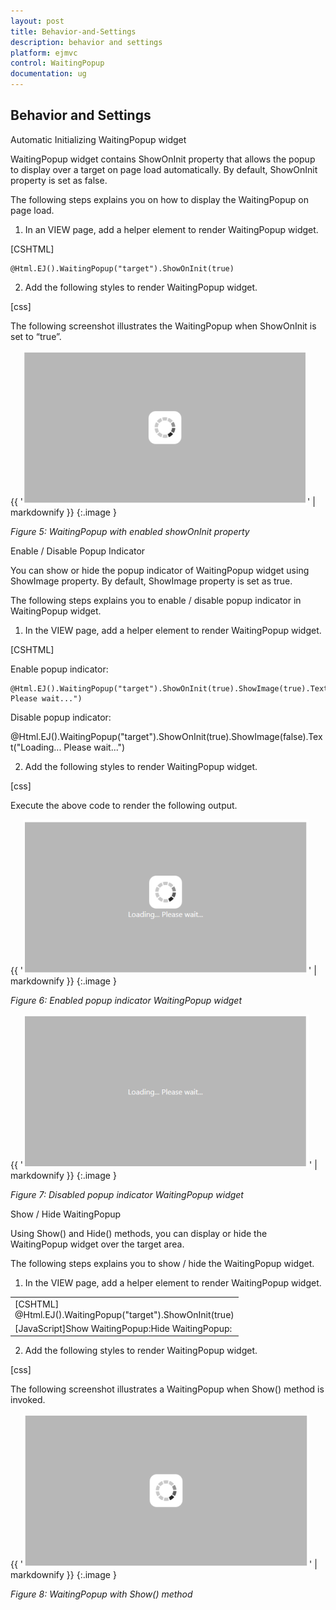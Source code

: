 ```yaml
---
layout: post
title: Behavior-and-Settings
description: behavior and settings
platform: ejmvc
control: WaitingPopup
documentation: ug
---
```


## Behavior and Settings

Automatic Initializing WaitingPopup widget

WaitingPopup widget contains ShowOnInit property that allows the popup to display over a target on page load automatically. By default, ShowOnInit property is set as false.

The following steps explains you on how to display the WaitingPopup on page load.

1. In an VIEW page, add a helper element to render WaitingPopup widget.





[CSHTML]



<div id="target">

    @Html.EJ().WaitingPopup("target").ShowOnInit(true)

</div>





2. Add the following styles to render WaitingPopup widget.



[css]



<style type="text/css" class="cssStyles">

    #control {

        height: 320px;

        width: 600px;

    }

</style>



The following screenshot illustrates the WaitingPopup when ShowOnInit is set to “true”.

{{ '![](Behavior-and-Settings_images/Behavior-and-Settings_img1.png)' | markdownify }}
{:.image }


_Figure 5: WaitingPopup with enabled showOnInit property_

Enable / Disable Popup Indicator

You can show or hide the popup indicator of WaitingPopup widget using ShowImage property. By default, ShowImage property is set as true.

The following steps explains you to enable / disable popup indicator in WaitingPopup widget.

1. In the VIEW page, add a helper element to render WaitingPopup widget.





[CSHTML]



Enable popup indicator:

<div id="target">

    @Html.EJ().WaitingPopup("target").ShowOnInit(true).ShowImage(true).Text("Loading... Please wait...")



</div>



Disable popup indicator:

<div id="target">

   @Html.EJ().WaitingPopup("target").ShowOnInit(true).ShowImage(false).Text("Loading... Please wait...")

</div>





2. Add the following styles to render WaitingPopup widget.



[css]



<style type="text/css" class="cssStyles">

    #control {

        height: 320px;

        width: 600px;

    }

</style>



Execute the above code to render the following output.

{{ '![](Behavior-and-Settings_images/Behavior-and-Settings_img2.png)' | markdownify }}
{:.image }


_Figure 6: Enabled popup indicator WaitingPopup widget_

{{ '![](Behavior-and-Settings_images/Behavior-and-Settings_img3.png)' | markdownify }}
{:.image }


_Figure 7: Disabled popup indicator WaitingPopup widget_

Show / Hide WaitingPopup

Using Show() and Hide() methods, you can display or hide the WaitingPopup widget over the target area.

The following steps explains you to show / hide the WaitingPopup widget.

1. In the VIEW page, add a helper element to render WaitingPopup widget.



<table>
<tr>
<td>
[CSHTML]<div id="target">    @Html.EJ().WaitingPopup("target").ShowOnInit(true)</div></td></tr>
<tr>
<td>
[JavaScript]Show WaitingPopup:<script type="text/javascript">    var popUpObj;    $(function () {        $("#target").ejWaitingPopup();        popUpObj = $("#target").data("ejWaitingPopup");        popUpObj.show();    });</script>Hide WaitingPopup:<script type="text/javascript">    var popUpObj    $(function () {        $("#target").ejWaitingPopup();         popUpObj = $("#target").data("ejWaitingPopup");        popUpObj.hide();    });</script></td></tr>
</table>




2. Add the following styles to render WaitingPopup widget.



[css]



<style type="text/css" class="cssStyles">

    #control {

        height: 320px;

        width: 600px;

    }

</style>



The following screenshot illustrates a WaitingPopup when Show() method is invoked.

{{ '![](Behavior-and-Settings_images/Behavior-and-Settings_img4.png)' | markdownify }}
{:.image }


_Figure 8: WaitingPopup with Show() method_

